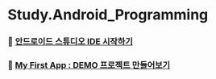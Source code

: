 # Study.Android_Programming

### 📌 [안드로이드 스튜디오 IDE 시작하기](./start_intro)
### 📌 [My First App : DEMO 프로젝트 만들어보기](./MyFirstApp)